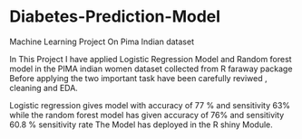 # Diabetes-Prediction-Model
Machine Learning Project On Pima Indian dataset

In This Project I have applied Logistic Regression Model and Random forest model in the PIMA indian women dataset collected from R faraway package 
Before applying the two important task have been carefully reviwed , cleaning  and EDA.

Logistic regression gives model with accuracy of 77 % and sensitivity 63% 
while the random forest model has given accuracy of 76% and sensitivity 60.8 % sensitivity rate 
The Model has deployed in the R shiny Module.




